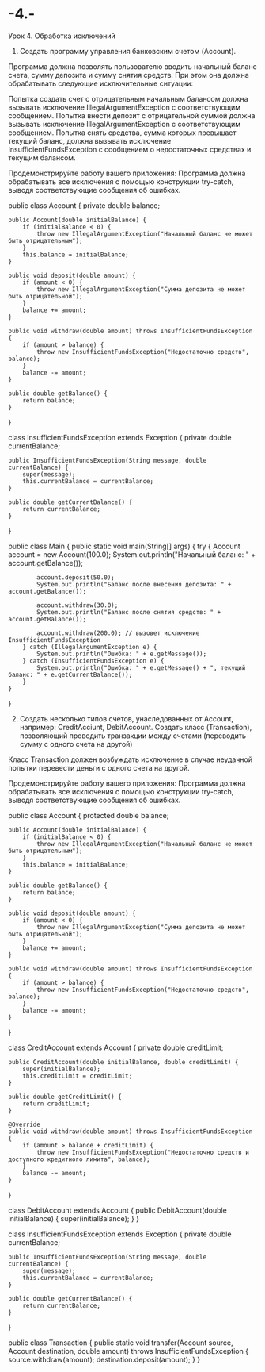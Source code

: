 # -4.-
Урок 4. Обработка исключений

1. Создать программу управления банковским счетом (Account).

Программа должна позволять пользователю вводить начальный баланс счета, сумму депозита и сумму снятия средств. При этом она должна обрабатывать следующие исключительные ситуации:

Попытка создать счет с отрицательным начальным балансом должна вызывать исключение IllegalArgumentException с соответствующим сообщением.
Попытка внести депозит с отрицательной суммой должна вызывать исключение IllegalArgumentException с соответствующим сообщением.
Попытка снять средства, сумма которых превышает текущий баланс, должна вызывать исключение InsufficientFundsException с сообщением о недостаточных средствах и текущим балансом.

Продемонстрируйте работу вашего приложения:
Программа должна обрабатывать все исключения с помощью конструкции try-catch, выводя соответствующие сообщения об ошибках.


public class Account {
    private double balance;

    public Account(double initialBalance) {
        if (initialBalance < 0) {
            throw new IllegalArgumentException("Начальный баланс не может быть отрицательным");
        }
        this.balance = initialBalance;
    }

    public void deposit(double amount) {
        if (amount < 0) {
            throw new IllegalArgumentException("Сумма депозита не может быть отрицательной");
        }
        balance += amount;
    }

    public void withdraw(double amount) throws InsufficientFundsException {
        if (amount > balance) {
            throw new InsufficientFundsException("Недостаточно средств", balance);
        }
        balance -= amount;
    }

    public double getBalance() {
        return balance;
    }
}

class InsufficientFundsException extends Exception {
    private double currentBalance;

    public InsufficientFundsException(String message, double currentBalance) {
        super(message);
        this.currentBalance = currentBalance;
    }

    public double getCurrentBalance() {
        return currentBalance;
    }
}


public class Main {
    public static void main(String[] args) {
        try {
            Account account = new Account(100.0);
            System.out.println("Начальный баланс: " + account.getBalance());

            account.deposit(50.0);
            System.out.println("Баланс после внесения депозита: " + account.getBalance());

            account.withdraw(30.0);
            System.out.println("Баланс после снятия средств: " + account.getBalance());

            account.withdraw(200.0); // вызовет исключение InsufficientFundsException
        } catch (IllegalArgumentException e) {
            System.out.println("Ошибка: " + e.getMessage());
        } catch (InsufficientFundsException e) {
            System.out.println("Ошибка: " + e.getMessage() + ", текущий баланс: " + e.getCurrentBalance());
        }
    }
}



2. Создать несколько типов счетов, унаследованных от Account, например: CreditAcciunt, DebitAccount.
Создать класс (Transaction), позволяющий проводить транзакции между счетами (переводить сумму с одного счета на другой)

Класс Transaction должен возбуждать исключение в случае неудачной попытки перевести деньги с одного счета на другой.

Продемонстрируйте работу вашего приложения:
Программа должна обрабатывать все исключения с помощью конструкции try-catch, выводя соответствующие сообщения об ошибках.



public class Account {
    protected double balance;

    public Account(double initialBalance) {
        if (initialBalance < 0) {
            throw new IllegalArgumentException("Начальный баланс не может быть отрицательным");
        }
        this.balance = initialBalance;
    }

    public double getBalance() {
        return balance;
    }

    public void deposit(double amount) {
        if (amount < 0) {
            throw new IllegalArgumentException("Сумма депозита не может быть отрицательной");
        }
        balance += amount;
    }

    public void withdraw(double amount) throws InsufficientFundsException {
        if (amount > balance) {
            throw new InsufficientFundsException("Недостаточно средств", balance);
        }
        balance -= amount;
    }
}

class CreditAccount extends Account {
    private double creditLimit;

    public CreditAccount(double initialBalance, double creditLimit) {
        super(initialBalance);
        this.creditLimit = creditLimit;
    }

    public double getCreditLimit() {
        return creditLimit;
    }

    @Override
    public void withdraw(double amount) throws InsufficientFundsException {
        if (amount > balance + creditLimit) {
            throw new InsufficientFundsException("Недостаточно средств и доступного кредитного лимита", balance);
        }
        balance -= amount;
    }
}

class DebitAccount extends Account {
    public DebitAccount(double initialBalance) {
        super(initialBalance);
    }
}

class InsufficientFundsException extends Exception {
    private double currentBalance;

    public InsufficientFundsException(String message, double currentBalance) {
        super(message);
        this.currentBalance = currentBalance;
    }

    public double getCurrentBalance() {
        return currentBalance;
    }
}

public class Transaction {
    public static void transfer(Account source, Account destination, double amount) throws InsufficientFundsException {
        source.withdraw(amount);
        destination.deposit(amount);
    }
}
